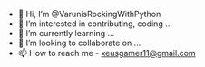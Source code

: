 - 👋 Hi, I’m @VarunisRockingWithPython
- 👀 I’m interested in contributing, coding  ...
- 🌱 I’m currently learning ...
- 💞️ I’m looking to collaborate on ...
- 📫 How to reach me - xeusgamer11@gmail.com

<!---
VarunisRockingWithPython/VarunisRockingWithPython is a ✨ special ✨ repository because its `README.md` (this file) appears on your GitHub profile.
You can click the Preview link to take a look at your changes.
--->
